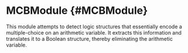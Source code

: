 # MCBModule {#MCBModule}

This module attempts to detect logic structures that essentially encode a multiple-choice on an arithmetic variable. It extracts this information and translates it to a Boolean structure, thereby eliminating the arithmetic variable.